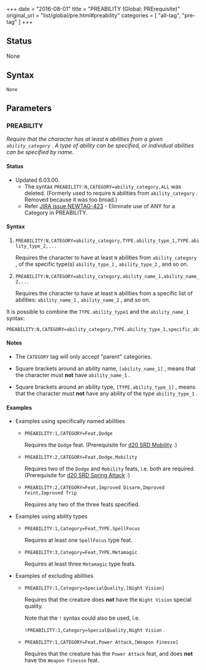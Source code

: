 +++
date = "2016-08-01"
title = "PREABILITY (Global: PRErequisite)"
original_url = "list/global/pre.html#preability"
categories = [ "all-tag", "pre-tag" ]
+++

## Status

None

## Syntax

`None`

## Parameters




<span id="preability"></span>

### PREABILITY

*Require that the character has at least `N` abilities from a given
`ability_category` . A type of ability can be specified, or individual
abilities can be specified by name.*

#### Status

-   Updated 6.03.00.
    -   The syntax `PREABILITY:N,CATEGORY=ability_category,ALL`
        was deleted. (Formerly used to require `N` abilities from
        `ability_category` . Removed because it was too broad.)
    -   Refer [JIRA issue
        NEWTAG-423](http://jira.pcgen.org/browse/NEWTAG-423) - Eliminate
        use of ANY for a Category in PREABILITY.

#### Syntax

1.  `PREABILITY:N,CATEGORY=ability_category,TYPE.ability_type_1,TYPE.ability_type_2,...`

    Requires the character to have at least `N` abilities from
    `ability_category` , of the specific type(s) `ability_type_1` ,
    `ability_type_2` , and so on.

2.  `PREABILITY:N,CATEGORY=ability_category,ability_name_1,ability_name_2,...`

    Requires the character to have at least `N` abilities from a
    specific list of abilities: `ability_name_1` , `ability_name_2` ,
    and so on.

It is possible to combine the `TYPE.ability_type1` and the
`ability_name_1` syntax:

    PREABILITY:N,CATEGORY=ability_category,TYPE.ability_type_1,specific_ability_2,...  

#### Notes

-   The `CATEGORY` tag will only accept "parent" categories.

-   Square brackets around an ability name, `[ability_name_1]` , means
    that the character must **not** have `ability_name_1` .

-   Square brackets around an ability type, `[TYPE.ability_type_1]` ,
    means that the character must **not** have any ability of the type
    `ability_type_1` .

#### Examples

-   Examples using specifically named abilities

    -   `PREABILITY:1,CATEGORY=Feat,Dodge`

        Requires the `Dodge` feat. (Prerequisite for [d20 SRD
        Mobility](http://www.d20srd.org/srd/feats.htm#mobility) .)

    -   `PREABILITY:2,CATEGORY=Feat,Dodge,Mobility`

        Requires two of the `Dodge` and `Mobility` feats, i.e. both
        are required. (Prerequisite for [d20 SRD Spring
        Attack](http://www.d20srd.org/srd/feats.htm#springAttack) .)

    -   `PREABILITY:2,CATEGORY=Feat,Improved Disarm,Improved Feint,Improved Trip`

        Requires any two of the three feats specified.

-   Examples using ability types

    -   `PREABILITY:1,Category=Feat,TYPE.SpellFocus`

        Requires at least one `SpellFocus` type feat.

    -   `PREABILITY:3,Category=Feat,TYPE.Metamagic`

        Requires at least three `Metamagic` type feats.

-   Examples of excluding abilities

    -   `PREABILITY:1,Category=SpecialQuality,[Night Vision]`

        Requires that the creature does **not** have the `Night Vision`
        special quality.

        Note that the `!` syntax could also be used, i.e.

        `!PREABILITY:1,Category=SpecialQuality,Night Vision` .

    -   `PREABILITY:1,CATEGORY=Feat,Power Attack,[Weapon Finesse]`

        Requires that the creature has the `Power Attack` feat, and does
        **not** have the `Weapon Finesse` feat.



